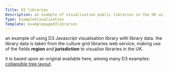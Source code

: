 ```yaml
---
Title: D3 libraries
Description: an example of visualisation public libraries in the UK using D3.
Type: ExampleVisualisation
Template: examplepaged3libraries
---
```


an example of using D3 Javascript visualisation library with library data.  the library data is taken from the culture grid libraries web service, making use of the fields **region** and **jurisdiction** to visualise libraries in the UK.

it is based upon an original available here, among many D3 examples: [collapsible tree layout](http://mbostock.github.io/d3/talk/20111018/tree.html).